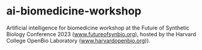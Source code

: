 # ai-biomedicine-workshop
Artificial intelligence for biomedicine workshop at the Future of Synthetic Biology Conference 2023 (www.futureofsynbio.org), hosted by the Harvard College OpenBio Laboratory (www.harvardopenbio.org)).

